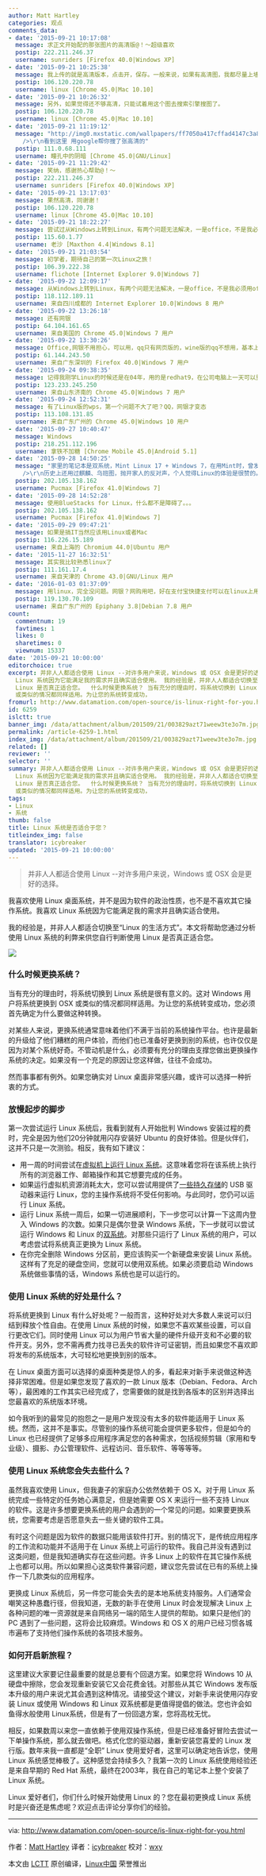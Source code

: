 ```yaml
---
author: Matt Hartley
categories: 观点
comments_data:
- date: '2015-09-21 10:17:08'
  message: 求正文开始配的那张图片的高清版@！～超级喜欢
  postip: 222.211.246.37
  username: sunriders [Firefox 40.0|Windows XP]
- date: '2015-09-21 10:25:38'
  message: 我上传的就是高清版本，点击开，保存。一般来说，如果有高清图，我都尽量上墙纸级高清的，因为我知道会有人喜欢用来做墙纸。当然——后果就是有时候有些慢。。
  postip: 106.120.220.78
  username: linux [Chrome 45.0|Mac 10.10]
- date: '2015-09-21 10:26:32'
  message: 另外，如果觉得还不够高清，只能试着用这个图去搜索引擎搜图了。
  postip: 106.120.220.78
  username: linux [Chrome 45.0|Mac 10.10]
- date: '2015-09-21 11:19:12'
  message: "http://img0.mxstatic.com/wallpapers/ff7050a417cffad4147c3a8d646d9361_large.jpeg<br
    />\r\n看到这里 用google帮你搜了张高清的"
  postip: 111.0.68.111
  username: 瞳孔中的阴暗 [Chrome 45.0|GNU/Linux]
- date: '2015-09-21 11:29:42'
  message: 笑纳，感谢热心帮助@！～
  postip: 222.211.246.37
  username: sunriders [Firefox 40.0|Windows XP]
- date: '2015-09-21 13:17:03'
  message: 果然高清，同谢谢！
  postip: 106.120.220.78
  username: linux [Chrome 45.0|Mac 10.10]
- date: '2015-09-21 18:22:27'
  message: 尝试过从Windows上转到Linux，有两个问题无法解决，一是office，不是我必须用office，而是周围的人都用office，不用没法互相传文件；二是QQ，大家都用QQ……
  postip: 115.60.1.77
  username: 老沙 [Maxthon 4.4|Windows 8.1]
- date: '2015-09-21 21:03:54'
  message: 初学者，期待自己的第一次Linux之旅！
  postip: 106.39.222.38
  username: flichote [Internet Explorer 9.0|Windows 7]
- date: '2015-09-22 12:09:17'
  message: 从Windows上转到Linux，有两个问题无法解决，一是office，不是我必须用office，而是周围的人都用office，不用没法互相传文件；二是QQ，大家都用QQ……
  postip: 118.112.189.11
  username: 来自四川成都的 Internet Explorer 10.0|Windows 8 用户
- date: '2015-09-22 13:26:18'
  message: 还有网银
  postip: 64.104.161.65
  username: 来自美国的 Chrome 45.0|Windows 7 用户
- date: '2015-09-22 13:30:26'
  message: Office,网银不用担心，可以用，qq只有网页版的，wine版的qq不想用，基本上，现在qq基本上都沦为工作工具了，其他时候很少用到
  postip: 61.144.243.50
  username: 来自广东深圳的 Firefox 40.0|Windows 7 用户
- date: '2015-09-24 09:38:35'
  message: 记得我刚学Linux的时候还是在04年，用的是redhat9，在公司电脑上一天可以重装3遍，不过学好了安装，对于Linux来说，是否适合我？毫无疑问，在服务器端是必选，桌面端，持保留态度，虽然现在ubuntu之类的桌面已经不错了，但是从windows转向linux时的习惯改变问题，软件适合度问题都很困扰
  postip: 123.233.245.250
  username: 来自山东济南的 Chrome 45.0|Windows 7 用户
- date: '2015-09-24 12:52:31'
  message: 有了Linux版的wps，第一个问题不大了吧？QQ，网银才变态
  postip: 113.108.131.85
  username: 来自广东广州的 Chrome 45.0|Windows 10 用户
- date: '2015-09-27 10:40:47'
  message: Windows
  postip: 218.251.112.196
  username: 拿铁不加糖 [Chrome Mobile 45.0|Android 5.1]
- date: '2015-09-28 14:50:25'
  message: "家里的笔记本是双系统，Mint Linux 17 + Windows 7，在用Mint时，曾发现Eclipse的一些不轨行为导致的操作失败（往没有权限的目录下写文件），不过问题不大，不影响开发时的心情。<br
    />\r\n历史上还用过麒麟、乌班图，抛开家人的反对声，个人觉得Linux的体验是很赞的。"
  postip: 202.105.138.162
  username: Pucmax [Firefox 41.0|Windows 7]
- date: '2015-09-28 14:52:28'
  message: 使用BlueStacks for Linux，什么都不是障碍了。。。
  postip: 202.105.138.162
  username: Pucmax [Firefox 41.0|Windows 7]
- date: '2015-09-29 09:47:21'
  message: 如果是搞IT当然应该用Linux或者Mac
  postip: 116.226.15.189
  username: 来自上海的 Chromium 44.0|Ubuntu 用户
- date: '2015-11-27 16:32:51'
  message: 其实我比较熟悉linux了
  postip: 111.161.17.4
  username: 来自天津的 Chrome 43.0|GNU/Linux 用户
- date: '2016-01-03 01:37:09'
  message: 用linux，完全没问题。网银？网购用吧，好在支付宝快捷支付可以在linux上用。qq？不用没影响，和家人联系喜欢打手话。游戏？己有ps3,psp,3ds等游戏机。
  postip: 119.130.70.109
  username: 来自广东广州的 Epiphany 3.8|Debian 7.8 用户
count:
  commentnum: 19
  favtimes: 1
  likes: 0
  sharetimes: 0
  viewnum: 15337
date: '2015-09-21 10:00:00'
editorchoice: true
excerpt: 并非人人都适合使用 Linux --对许多用户来说，Windows 或 OSX 会是更好的选择。  我喜欢使用 Linux 桌面系统，并不是因为软件的政治性质，也不是不喜欢其它操作系统。我喜欢
  Linux 系统因为它能满足我的需求并且确实适合使用。 我的经验是，并非人人都适合切换至Linux 的生活方式。本文将帮助您通过分析使用 Linux 系统的利弊来供您自行判断使用
  Linux 是否真正适合您。  什么时候更换系统？ 当有充分的理由时，将系统切换到 Linux 系统是很有意义的。这对 Windows 用户将系统更换到 OSX
  或类似的情况都同样适用。为让您的系统转变成功，
fromurl: http://www.datamation.com/open-source/is-linux-right-for-you.html
id: 6259
islctt: true
banner_img: /data/attachment/album/201509/21/003829azt71weew3te3o7m.jpg
permalink: /article-6259-1.html
index_img: /data/attachment/album/201509/21/003829azt71weew3te3o7m.jpg.thumb.jpg
related: []
reviewer: ''
selector: ''
summary: 并非人人都适合使用 Linux --对许多用户来说，Windows 或 OSX 会是更好的选择。  我喜欢使用 Linux 桌面系统，并不是因为软件的政治性质，也不是不喜欢其它操作系统。我喜欢
  Linux 系统因为它能满足我的需求并且确实适合使用。 我的经验是，并非人人都适合切换至Linux 的生活方式。本文将帮助您通过分析使用 Linux 系统的利弊来供您自行判断使用
  Linux 是否真正适合您。  什么时候更换系统？ 当有充分的理由时，将系统切换到 Linux 系统是很有意义的。这对 Windows 用户将系统更换到 OSX
  或类似的情况都同样适用。为让您的系统转变成功，
tags:
- Linux
- 系统
thumb: false
title: Linux 系统是否适合于您？
titleindex_img: false
translator: icybreaker
updated: '2015-09-21 10:00:00'
---
```



> 
> 并非人人都适合使用 Linux --对许多用户来说，Windows 或 OSX 会是更好的选择。
> 
> 
> 


我喜欢使用 Linux 桌面系统，并不是因为软件的政治性质，也不是不喜欢其它操作系统。我喜欢 Linux 系统因为它能满足我的需求并且确实适合使用。


我的经验是，并非人人都适合切换至“Linux 的生活方式”。本文将帮助您通过分析使用 Linux 系统的利弊来供您自行判断使用 Linux 是否真正适合您。


![](/data/attachment/album/201509/21/003829azt71weew3te3o7m.jpg)


### 什么时候更换系统？


当有充分的理由时，将系统切换到 Linux 系统是很有意义的。这对 Windows 用户将系统更换到 OSX 或类似的情况都同样适用。为让您的系统转变成功，您必须首先确定为什么要做这种转换。


对某些人来说，更换系统通常意味着他们不满于当前的系统操作平台。也许是最新的升级给了他们糟糕的用户体验，而他们也已准备好更换到别的系统，也许仅仅是因为对某个系统好奇。不管动机是什么，必须要有充分的理由支撑您做出更换操作系统的决定。如果没有一个充足的原因让您这样做，往往不会成功。


然而事事都有例外。如果您确实对 Linux 桌面非常感兴趣，或许可以选择一种折衷的方式。


### 放慢起步的脚步


第一次尝试运行 Linux 系统后，我看到就有人开始批判 Windows 安装过程的费时，完全是因为他们20分钟就用闪存安装好 Ubuntu 的良好体验。但是伙伴们，这并不只是一次测验。相反，我有如下建议：


* 用一周的时间尝试在[虚拟机上运行 Linux 系统](http://www.psychocats.net/ubuntu/virtualbox)。这意味着您将在该系统上执行所有的浏览器工作、邮箱操作和其它想要完成的任务。
* 如果运行虚拟机资源消耗太大，您可以尝试用提供了[一些持久存储](http://www.howtogeek.com/howto/14912/create-a-persistent-bootable-ubuntu-usb-flash-drive/)的 USB 驱动器来运行 Linux，您的主操作系统将不受任何影响。与此同时，您仍可以运行 Linux 系统。
* 运行 Linux 系统一周后，如果一切进展顺利，下一步您可以计算一下这周内登入 Windows 的次数。如果只是偶尔登录 Windows 系统，下一步就可以尝试运行 Windows 和 Linux 的[双系统](http://www.linuxandubuntu.com/home/dual-boot-ubuntu-15-04-14-10-and-windows-10-8-1-8-step-by-step-tutorial-with-screenshots)。对那些只运行了 Linux 系统的用户，可以考虑尝试将系统真正更换为 Linux 系统。
* 在你完全删除 Windows 分区前，更应该购买一个新硬盘来安装 Linux 系统。这样有了充足的硬盘空间，您就可以使用双系统。如果必须要启动 Windows 系统做些事情的话，Windows 系统也是可以运行的。


### 使用 Linux 系统的好处是什么？


将系统更换到 Linux 有什么好处呢？一般而言，这种好处对大多数人来说可以归结到释放个性自由。在使用 Linux 系统的时候，如果您不喜欢某些设置，可以自行更改它们。同时使用 Linux 可以为用户节省大量的硬件升级开支和不必要的软件开支。另外，您不需再费力找寻已丢失的软件许可证密钥，而且如果您不喜欢即将发布的系统版本，大可轻松地更换到别的版本。


在 Linux 桌面方面可以选择的桌面种类是惊人的多，看起来对新手来说做这种选择非常困难。但是如果您发现了喜欢的一款 Linux 版本（Debian、Fedora、Arch等），最困难的工作其实已经完成了，您需要做的就是找到各版本的区别并选择出您最喜欢的系统版本环境。


如今我听到的最常见的抱怨之一是用户发现没有太多的软件能适用于 Linux 系统。然而，这并不是事实。尽管别的操作系统可能会提供更多软件，但是如今的 Linux 也已经提供了足够多应用程序满足您的各种需求，包括视频剪辑（家用和专业级）、摄影、办公管理软件、远程访问、音乐软件、等等等等。


### 使用 Linux 系统您会失去些什么？


虽然我喜欢使用 Linux，但我妻子的家庭办公依然依赖于 OS X。对于用 Linux 系统完成一些特定的任务她心满意足，但是她需要 OS X 来运行一些不支持 Linux 的软件。这是许多想要更换系统的用户会遇到的一个常见的问题。如果要更换系统，您需要考虑是否愿意失去一些关键的软件工具。


有时这个问题是因为软件的数据只能用该软件打开。别的情况下，是传统应用程序的工作流和功能并不适用于在 Linux 系统上可运行的软件。我自己并没有遇到过这类问题，但是我知道确实存在这些问题。许多 Linux 上的软件在其它操作系统上也都可以用。所以如果担心这类软件兼容问题，建议您先尝试在已有的系统上操作一下几款类似的应用程序。


更换成 Linux 系统后，另一件您可能会失去的是本地系统支持服务。人们通常会嘲笑这种愚蠢行径，但我知道，无数的新手在使用 Linux 时会发现解决 Linux 上各种问题的唯一资源就是来自网络另一端的陌生人提供的帮助。如果只是他们的 PC 遇到了一些问题，这将会比较麻烦。Windows 和 OS X 的用户已经习惯各城市遍布了支持他们操作系统的各项技术服务。


### 如何开启新旅程？


这里建议大家要记住最重要的就是总要有个回退方案。如果您将 Windows 10 从硬盘中擦除，您会发现重新安装它又会花费金钱。对那些从其它 Windows 发布版本升级的用户来说尤其会遇到这种情况。请接受这个建议，对新手来说使用闪存安装 Linux 或使用 Windows 和 Linux 双系统都是更值得提倡的做法。您也许会如鱼得水般使用 Linux系统，但是有了一份回退方案，您将高枕无忧。


相反，如果数周以来您一直依赖于使用双操作系统，但是已经准备好冒险去尝试一下单操作系统，那么就去做吧。格式化您的驱动器，重新安装您喜爱的 Linux 发行版。数年来我一直都是“全职” Linux 使用爱好者，这里可以确定地告诉您，使用 Linux 系统感觉棒极了。这种感觉会持续多久？我第一次的 Linux 系统使用经验还是来自早期的 Red Hat 系统，最终在2003年，我在自己的笔记本上整个安装了 Linux 系统。


Linux 爱好者们，你们什么时候开始使用 Linux 的？您在最初更换成 Linux 系统时是兴奋还是焦虑呢？欢迎点击评论分享你们的经验。




---


via: <http://www.datamation.com/open-source/is-linux-right-for-you.html>


作者：[Matt Hartley](http://www.datamation.com/author/Matt-Hartley-3080.html) 译者：[icybreaker](https://github.com/icybreaker) 校对：[wxy](https://github.com/wxy)


本文由 [LCTT](https://github.com/LCTT/TranslateProject) 原创编译，[Linux中国](https://linux.cn/) 荣誉推出